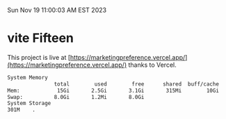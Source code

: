 Sun Nov 19 11:00:03 AM EST 2023

# vite Fifteen


This project is live at [https://marketingpreference.vercel.app/](https://marketingpreference.vercel.app/) thanks to Vercel.

```bash
System Memory
               total        used        free      shared  buff/cache   available
Mem:            15Gi       2.5Gi       3.1Gi       315Mi        10Gi        12Gi
Swap:          8.0Gi       1.2Mi       8.0Gi
System Storage
301M	.
```
```bash

